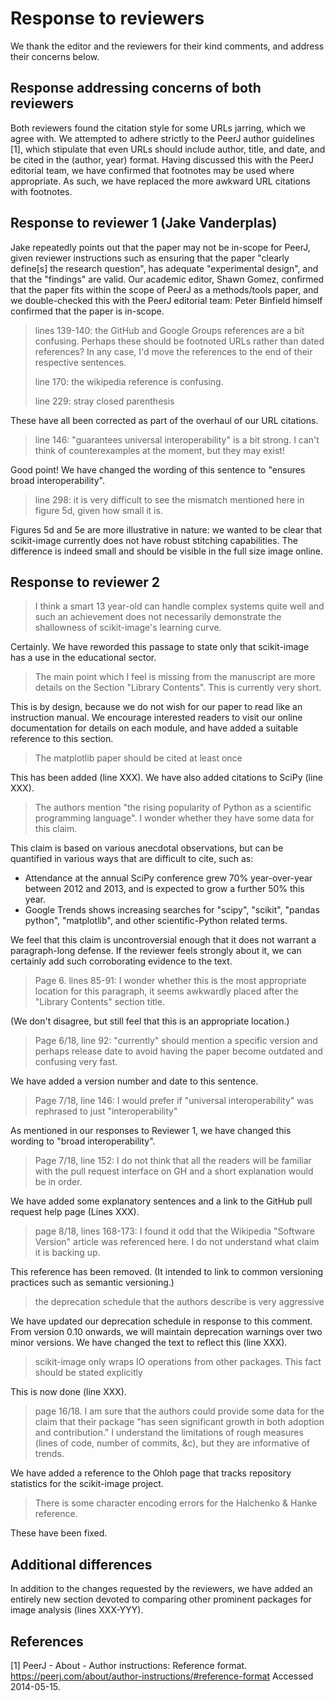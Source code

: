 # Response to reviewers

We thank the editor and the reviewers for their kind comments, and address
their concerns below.

## Response addressing concerns of both reviewers

Both reviewers found the citation style for some URLs jarring, which we agree
with. We attempted to adhere strictly to the PeerJ author guidelines [1], which
stipulate that even URLs should include author, title, and date, and be cited
in the (author, year) format. Having discussed this with the PeerJ editorial
team, we have confirmed that footnotes may be used where appropriate. As such,
we have replaced the more awkward URL citations with footnotes.

## Response to reviewer 1 (Jake Vanderplas)

Jake repeatedly points out that the paper may not be in-scope for PeerJ, given
reviewer instructions such as ensuring that the paper "clearly define[s] the
research question", has adequate "experimental design", and that the "findings"
are valid. Our academic editor, Shawn Gomez, confirmed that the paper fits
within the scope of PeerJ as a methods/tools paper, and we double-checked this
with the PeerJ editorial team: Peter Binfield himself confirmed that the paper
is in-scope.

> lines 139-140: the GitHub and Google Groups references are a bit confusing.
> Perhaps these should be footnoted URLs rather than dated references? In any
> case, I'd move the references to the end of their respective sentences.
> 
> line 170: the wikipedia reference is confusing.
> 
> line 229: stray closed parenthesis

These have all been corrected as part of the overhaul of our URL citations.

> line 146: "guarantees universal interoperability" is a bit strong. I can't
> think of counterexamples at the moment, but they may exist!

Good point! We have changed the wording of this sentence to "ensures broad
interoperability".

> line 298: it is very difficult to see the mismatch mentioned here in figure
> 5d, given how small it is.

Figures 5d and 5e are more illustrative in nature: we wanted to be clear that
scikit-image currently does not have robust stitching capabilities. The
difference is indeed small and should be visible in the full size image online.

## Response to reviewer 2

> I think a smart 13 year-old can handle complex systems quite well and such an
> achievement does not necessarily demonstrate the shallowness of
> scikit-image's learning curve.

Certainly. We have reworded this passage to state only that scikit-image has a
use in the educational sector.

> The main point which I feel is missing from the manuscript are more details
> on the Section "Library Contents". This is currently very short.

This is by design, because we do not wish for our paper to read like an
instruction manual. We encourage interested readers to visit our online
documentation for details on each module, and have added a suitable reference
to this section.

> The matplotlib paper should be cited at least once

This has been added (line XXX). We have also added citations to SciPy (line
XXX).

> The authors mention "the rising popularity of Python as a scientific
> programming language". I wonder whether they have some data for this claim.

This claim is based on various anecdotal observations, but can be quantified
in various ways that are difficult to cite, such as:

- Attendance at the annual SciPy conference grew 70% year-over-year between
  2012 and 2013, and is expected to grow a further 50% this year.
- Google Trends shows increasing searches for "scipy", "scikit", "pandas
  python", "matplotlib", and other scientific-Python related terms.

We feel that this claim is uncontroversial enough that it does not warrant a
paragraph-long defense. If the reviewer feels strongly about it, we can
certainly add such corroborating evidence to the text.

> Page 6. lines 85-91: I wonder whether this is the most appropriate location
> for this paragraph, it seems awkwardly placed after the "Library Contents"
> section title.

(We don't disagree, but still feel that this is an appropriate location.)

> Page 6/18, line 92: "currently" should mention a specific version and perhaps
> release date to avoid having the paper become outdated and confusing very
> fast.

We have added a version number and date to this sentence.

> Page 7/18, line 146: I would prefer if "universal interoperability" was
> rephrased to just "interoperability"

As mentioned in our responses to Reviewer 1, we have changed this wording to
"broad interoperability".

> Page 7/18, line 152: I do not think that all the readers will be familiar
> with the pull request interface on GH and a short explanation would be in
> order.

We have added some explanatory sentences and a link to the GitHub pull request
help page (Lines XXX).

> page 8/18, lines 168-173: I found it odd that the Wikipedia "Software
> Version" article was referenced here. I do not understand what claim it is
> backing up.

This reference has been removed. (It intended to link to common versioning
practices such as semantic versioning.)

> the deprecation schedule that the authors describe is very aggressive

We have updated our deprecation schedule in response to this comment. From
version 0.10 onwards, we will maintain deprecation warnings over two minor
versions. We have changed the text to reflect this (line XXX).

> scikit-image only wraps IO operations from other packages. This fact should
> be stated explicitly

This is now done (line XXX).

> page 16/18. I am sure that the authors could provide some data for the claim
> that their package "has seen significant growth in both adoption and
> contribution." I understand the limitations of rough measures (lines of code,
> number of commits, &c), but they are informative of trends.

We have added a reference to the Ohloh page that tracks repository statistics
for the scikit-image project.

> There is some character encoding errors for the Halchenko & Hanke reference.

These have been fixed.

## Additional differences

In addition to the changes requested by the reviewers, we have added an
entirely new section devoted to comparing other prominent packages for image
analysis (lines XXX-YYY).

## References

[1] PeerJ - About - Author instructions: Reference format.
    https://peerj.com/about/author-instructions/#reference-format
    Accessed 2014-05-15.
